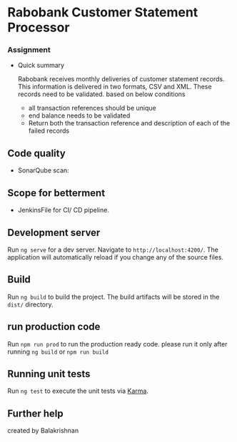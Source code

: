 # Rabobank Customer Statement Processor #

### Assignment ###

* Quick summary

  Rabobank receives monthly deliveries of customer statement records. This information is delivered in two formats, CSV and XML. These records need to be validated. based on below conditions
  
     * all transaction references should be unique
     * end balance needs to be validated 
     * Return both the transaction reference and description of each of the failed records

## Code quality

 * SonarQube scan: 

## Scope for betterment
* JenkinsFile for CI/ CD pipeline.

## Development server

Run `ng serve` for a dev server. Navigate to `http://localhost:4200/`. The application will automatically reload if you change any of the source files.

## Build

Run `ng build` to build the project. The build artifacts will be stored in the `dist/` directory.

## run production code 

Run `npm run prod` to run the production ready code. please run it only after running `ng build` or `npm run build`

## Running unit tests

Run `ng test` to execute the unit tests via [Karma](https://karma-runner.github.io).

## Further help
created by Balakrishnan 
